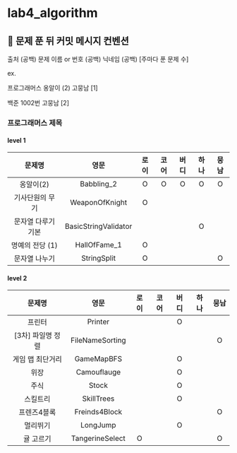 # lab4_algorithm

## 👊 문제 푼 뒤 커밋 메시지 컨벤션

출처 (공백) 문제 이름 or 번호 (공백) 닉네임 (공백) [주마다 푼 문제 수]

ex.

프로그래머스 옹알이 (2) 고뭉남 [1]

백준 1002번 고뭉남 [2]

### 프로그래머스 제목

#### level 1

|    문제명     |          영문          | 로이 | 코어 | 버디 | 하나 | 뭉남 | 
|:----------:|:--------------------:|:--:|:--:|:--:|:--:|:--:|
|   옹알이(2)   |      Babbling_2      | O  | O  | O  | O  | O  |
|  기사단원의 무기  |    WeaponOfKnight    | O  |    |    |    |    |
| 문자열 다루기 기본 | BasicStringValidator |    |    |    | O  |    |
| 명예의 전당 (1) |     HallOfFame_1     | O  |    |    |    |    |
|  문자열 나누기   |     StringSplit      | O  |    |    |    | O  |

#### level 2

|     문제명     |       영문        | 로이 | 코어 | 버디 | 하나 | 뭉남 | 
|:-----------:|:---------------:|:--:|:--:|:--:|:--:|:--:|
|     프린터     |     Printer     |    |    | O  |    |    |
| [3차] 파일명 정렬 | FileNameSorting |    |    |    |    | O  |
|  게임 맵 최단거리  |   GameMapBFS    |    |    | O  |    |    |
|     위장      |   Camouflauge   |    |    | O  |    |    |
|     주식      |      Stock      |    |    | O  |    |    |
|    스킬트리     |   SkillTrees    |    |    | O  |    |    |
|   프렌즈4블록    |  Freinds4Block  |    |    |    |    | O  |
|    멀리뛰기     |    LongJump     |    |    | O  |    |    |
|    귤 고르기    | TangerineSelect | O  |    |    |    | O  |

  
